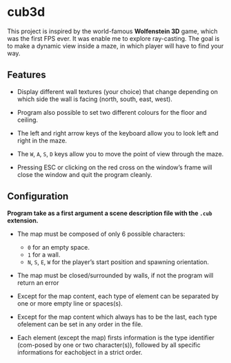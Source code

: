 # cub3d
This project is inspired by the world-famous **Wolfenstein 3D** game, which was the first FPS ever.
It was enable me to explore ray-casting.
The goal is to make a dynamic view inside a maze, in which player will have to find your way.

## Features

* Display different wall textures (your choice) that change depending on which side the wall is facing (north, south, east, west).

* Program also possible to set two different colours for the floor and ceiling.

* The left and right arrow keys of the keyboard  allow you to look left and right in the maze.

* The `W`, `A`, `S`, `D` keys allow you to move the point of view through the maze.

* Pressing ESC or clicking on the red cross on the window’s frame will close the window and quit the program cleanly.

## Configuration

**Program take as a first argument a scene description file with the `.cub` extension.**

* The map must be composed of only 6 possible characters:
	* `0` for an empty space.
	* `1` for a wall.
	* `N`, `S`, `E`, `W` for the player’s start position and spawning orientation.
* The map must be closed/surrounded by walls, if not the program will return an error

* Except for the map content, each type of element can be separated by one or more empty line or spaces(s).

* Except for the map content which always has to be the last, each type ofelement can be set in any order in the file.

* Each element (except the map) firsts information is the type identifier (com-posed by one or two character(s)), followed by all specific informations for eachobject in a strict order.
